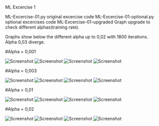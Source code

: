ML Excercise 1

ML-Excercise-01.py            original excercise code
ML-Excercise-01-optional.py   optional excercises code
ML-Excercise-01-upgraded      Graph upgrade to check different alphas(training rate).

Graphs show below the different alpha up to 0,02 with 1800 iterations.
Alpha 0,03 diverge. 

#Alpha = 0,001

![Screenshot](Alpha_0,001_Surface_Plot.png)
![Screenshot](Alpha_0,001_Countour_Plot.png)
![Screenshot](Alpha_0,001_CostJ_2d_Plot.png)
![Screenshot](Alpha_0,001_Function_Plot.png)



#Alpha = 0,003

![Screenshot](Alpha_0,003_Surface_Plot.png)
![Screenshot](Alpha_0,003_Countour_Plot.png)
![Screenshot](Alpha_0,003_CostJ_2d_Plot.png)
![Screenshot](Alpha_0,003_Function_Plot.png)



#Alpha = 0,01

![Screenshot](Alpha_0,01_Surface_Plot.png)
![Screenshot](Alpha_0,01_Countour_Plot.png)
![Screenshot](Alpha_0,01_CostJ_2d_Plot.png)
![Screenshot](Alpha_0,01_Function_Plot.png)



#Alpha = 0,02 

![Screenshot](Alpha_0,02_Surface_Plot.png)
![Screenshot](Alpha_0,02_Countour_Plot.png)
![Screenshot](Alpha_0,02_CostJ_2d_Plot.png)
![Screenshot](Alpha_0,02_Function_Plot.png)

